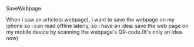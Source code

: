 SaveWebpage
  
  When i saw an article(a webpage), i want to save the webpage on my iphone so i can read offline laterly, so i have an idea: save the web page on my mobile device by scanning the webpage's QR-code.(It's only an idea now)
